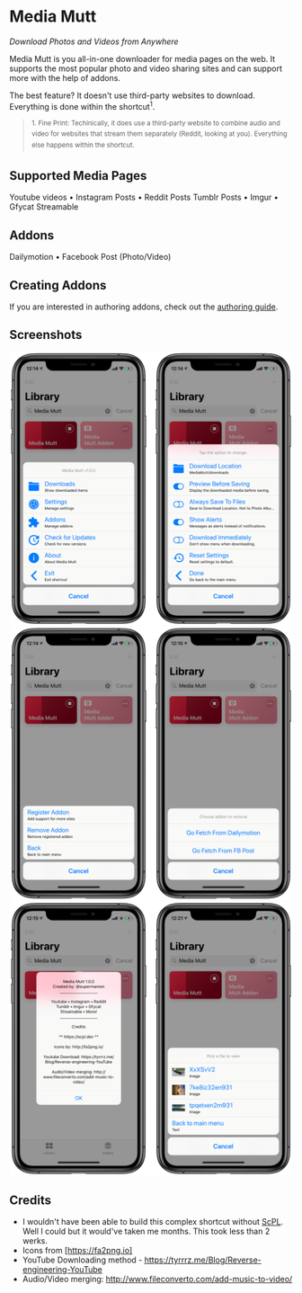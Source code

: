 # Media Mutt

*Download Photos and Videos from Anywhere*

Media Mutt is you all-in-one downloader for media pages on the web. It supports the most popular photo and video sharing sites and can support more with the help of addons.

The best feature? It doesn't use third-party websites to download. Everything is done within the shortcut<sup>1</sup>.


> <sup>1. Fine Print: Techinically, it does use a third-party website to combine audio and video for websites that stream them separately (Reddit, looking at you). Everything else happens within the shortcut.</sup>


## Supported Media Pages

Youtube videos • Instagram Posts • Reddit Posts
Tumblr Posts • Imgur • Gfycat
Streamable

## Addons

Dailymotion • Facebook Post (Photo/Video)

## Creating Addons

If you are interested in authoring addons, check out the [authoring guide](making-mediamutt-addons.html).


## Screenshots

![Main Menu & Settings](img/mm-promo-1.png)
![Addons](img/mm-promo-2.png)
![About Screen & Downloads](img/mm-promo-3.png)


## Credits

* I wouldn't have been able to build this complex shortcut without [ScPL](https://scpl.dev). Well I could but it would've taken me months. This took less than 2 werks.
* Icons from [https://fa2png.io]
* YouTube Downloading method - https://tyrrrz.me/Blog/Reverse-engineering-YouTube
* Audio/Video merging: http://www.fileconverto.com/add-music-to-video/
